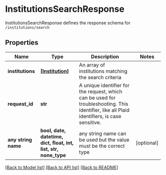 # InstitutionsSearchResponse

InstitutionsSearchResponse defines the response schema for `/institutions/search`

## Properties
Name | Type | Description | Notes
------------ | ------------- | ------------- | -------------
**institutions** | [**[Institution]**](Institution.md) | An array of institutions matching the search criteria | 
**request_id** | **str** | A unique identifier for the request, which can be used for troubleshooting. This identifier, like all Plaid identifiers, is case sensitive. | 
**any string name** | **bool, date, datetime, dict, float, int, list, str, none_type** | any string name can be used but the value must be the correct type | [optional]

[[Back to Model list]](../README.md#documentation-for-models) [[Back to API list]](../README.md#documentation-for-api-endpoints) [[Back to README]](../README.md)


